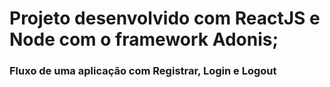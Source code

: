 # Projeto desenvolvido com ReactJS e Node com o framework Adonis;
### Fluxo de uma aplicação com Registrar, Login e Logout
